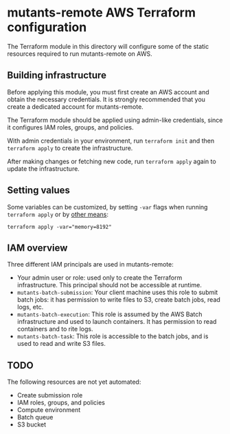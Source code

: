 # mutants-remote AWS Terraform configuration

The Terraform module in this directory will configure some of the static resources required to run mutants-remote on AWS.

## Building infrastructure

Before applying this module, you must first create an AWS account and obtain the necessary credentials. It is  strongly recommended that you create a dedicated account for mutants-remote.

The Terraform module should be applied using admin-like credentials, since it configures IAM roles, groups, and policies.

With admin credentials in your environment, run `terraform init` and then `terraform apply` to create the infrastructure.

After making changes or fetching new code, run `terraform apply` again to update the infrastructure.

## Setting values

Some variables can be customized, by setting `-var` flags when running `terraform apply` or by [other means](https://developer.hashicorp.com/terraform/language/values/variables):

```
terraform apply -var="memory=8192"
```

## IAM overview

Three different IAM principals are used in mutants-remote:

- Your admin user or role: used only to create the Terraform infrastructure. This principal should not be accessible at runtime.
- `mutants-batch-submission`: Your client machine uses this role to submit batch jobs: it has permission to write files to S3, create batch jobs, read logs, etc.
- `mutants-batch-execution`: This role is assumed by the AWS Batch infrastructure and used to launch containers. It has permission to read containers and to rite logs.
- `mutants-batch-task`: This role is accessible to the batch jobs, and is used to read and write S3 files.

## TODO

The following resources are not yet automated:

- Create submission role
- IAM roles, groups, and policies
- Compute environment
- Batch queue
- S3 bucket
